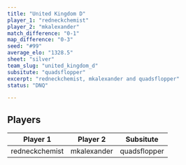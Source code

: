 ```yaml
---
title: "United Kingdom D"
player_1: "redneckchemist"
player_2: "mkalexander"
match_difference: "0-1"
map_difference: "0-3"
seed: "#99"
average_elo: "1328.5"
sheet: "silver"
team_slug: "united_kingdom_d"
subsitute: "quadsflopper"
excerpt: "redneckchemist, mkalexander and quadsflopper"
status: "DNQ"

---
```

## Players

| Player 1 | Player 2 | Subsitute |
| -- | -- | -- |
| redneckchemist | mkalexander | quadsflopper |
